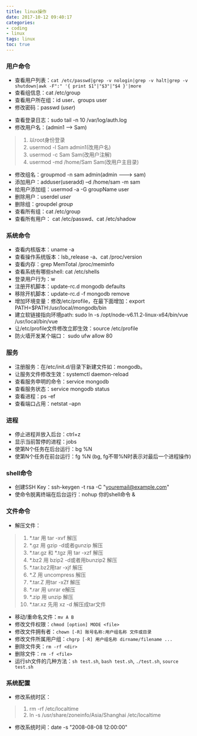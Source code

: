 ```yaml
---
title: linux操作
date: 2017-10-12 09:40:17
categories:
- coding
- linux
tags: linux
toc: true
---
```


### 用户命令
- 查看用户列表：`cat /etc/passwd|grep -v nologin|grep -v halt|grep -v shutdown|awk -F":" '{ print $1"|"$3"|"$4 }'|more`
- 查看组信息：cat /etc/group
- 查看用户所在组：id  user、groups user
- 修改密码：passwd (*user*)

<!--more-->
- 查看登录日志：sudo tail -n 10 /var/log/auth.log
- 修改用户名：(admin1 --> Sam)
> 1. 以root身份登录
> 2. usermod -l Sam admin1(改用户名)
> 3. usermod -c Sam Sam(改用户注解)
> 4. usermod -md /home/Sam Sam(改用户主目录)
- 修改组名：groupmod -n sam admin(admin ---> sam)
- 添加用户：adduser(useradd) –d /home/sam -m sam
- 给用户添加组：usermod -a -G groupName user
- 删除用户：userdel *user*
- 删除组：groupdel *group*
- 查看所有组：cat /etc/group
- 查看所有用户： cat /etc/passwd、cat /etc/shadow


### 系统命令
- 查看内核版本：uname -a
- 查看操作系统版本：lsb_release -a、cat /proc/version
- 查看内存：grep MemTotal /proc/meminfo
- 查看系统有哪些shell: cat /etc/shells
- 登录用户行为：w
- 注册开机脚本：update-rc.d mongodb defaults
- 移除开机脚本：update-rc.d -f mongodb remove
- 增加环境变量：修改/etc/profile，在最下面增加：export PATH=$PATH:/usr/local/mongodb/bin
- 建立软链接指向环境path: sudo ln -s /opt/node-v6.11.2-linux-x64/bin/vue /usr/local/bin/vue
- 让/etc/profile文件修改立即生效：source /etc/profile
- 防火墙开发某个端口： sudo ufw allow 80

### 服务
- 注册服务：在/etc/init.d/目录下新建文件如：mongodb。
- 让服务文件修改生效：systemctl daemon-reload
- 查看服务申明的命令：service mongodb
- 查看服务状态：service mongodb status
- 查看进程：ps -ef
- 查看端口占用：netstat –apn

### 进程
- 停止进程并放入后台：ctrl+z
- 显示当前暂停的进程：jobs
- 使第N个任务在后台运行：bg %N
- 使第N个任务在前台运行：fg %N (bg, fg不带%N时表示对最后一个进程操作)

### shell命令
- 创建SSH Key：ssh-keygen -t rsa -C "youremail@example.com"
- 使命令脱离终端在后台运行：nohup 你的shell命令 &


### 文件命令
- 解压文件：
> 1. *.tar 用 tar -xvf 解压
> 2. *.gz 用 gzip -d或者gunzip 解压
> 3. *.tar.gz 和 *.tgz 用 tar -xzf 解压
> 4. *.bz2 用 bzip2 -d或者用bunzip2 解压
> 5. *.tar.bz2用tar -xjf 解压
> 6. *.Z 用 uncompress 解压
> 7. *.tar.Z 用tar -xZf 解压
> 8. *.rar 用 unrar e解压
> 9. *.zip 用 unzip 解压
> 10. *.tar.xz 先用 xz -d 解压成tar文件
- 移动/重命名文件：`mv A B`
- 修改文件权限：`chmod [option] MODE <file>`
- 修改文件拥有者：`chown [-R] 账号名称:用户组名称 文件或目录`
- 修改文件所属用户组：`chgrp [-R] 用户组名称 dirname/filename ...`
- 删除文件夹：`rm -rf <dir>`
- 删除文件：`rm -f <file>`
- 运行sh文件的几种方法：`sh test.sh`, `bash test.sh`, `./test.sh`, `source test.sh`

### 系统配置
- 修改系统时区：
> 1. rm -rf /etc/localtime
> 2. ln -s /usr/share/zoneinfo/Asia/Shanghai /etc/localtime
- 修改系统时间：date -s "2008-08-08 12:00:00"
